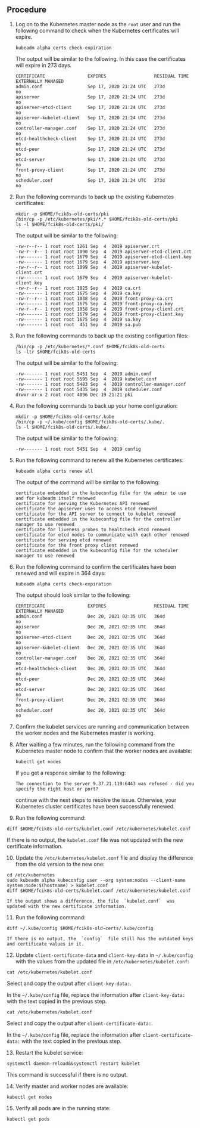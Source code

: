 
## Procedure

1.  Log on to the Kubernetes master node as the  `root`  user and run the following command to check when the Kubernetes certificates will expire.
    
    ```plaintext
    kubeadm alpha certs check-expiration
    ```
    
    The output will be similar to the following. In this case the certificates will expire in 273 days.
    
    ```plaintext
    CERTIFICATE                EXPIRES                  RESIDUAL TIME   EXTERNALLY MANAGED
    admin.conf                 Sep 17, 2020 21:24 UTC   273d            no
    apiserver                  Sep 17, 2020 21:24 UTC   273d            no
    apiserver-etcd-client      Sep 17, 2020 21:24 UTC   273d            no
    apiserver-kubelet-client   Sep 17, 2020 21:24 UTC   273d            no
    controller-manager.conf    Sep 17, 2020 21:24 UTC   273d            no
    etcd-healthcheck-client    Sep 17, 2020 21:24 UTC   273d            no
    etcd-peer                  Sep 17, 2020 21:24 UTC   273d            no
    etcd-server                Sep 17, 2020 21:24 UTC   273d            no
    front-proxy-client         Sep 17, 2020 21:24 UTC   273d            no
    scheduler.conf             Sep 17, 2020 21:24 UTC   273d            no
    ```
    
2.  Run the following commands to back up the existing Kubernetes certificates:
    
    ```plaintext
    mkdir -p $HOME/fcik8s-old-certs/pki
    /bin/cp -p /etc/kubernetes/pki/*.* $HOME/fcik8s-old-certs/pki
    ls -l $HOME/fcik8s-old-certs/pki/
    ```
    
    The output will be similar to the following:
    
    ```plaintext
    -rw-r--r-- 1 root root 1261 Sep  4  2019 apiserver.crt
    -rw-r--r-- 1 root root 1090 Sep  4  2019 apiserver-etcd-client.crt
    -rw------- 1 root root 1679 Sep  4  2019 apiserver-etcd-client.key
    -rw------- 1 root root 1679 Sep  4  2019 apiserver.key
    -rw-r--r-- 1 root root 1099 Sep  4  2019 apiserver-kubelet-client.crt
    -rw------- 1 root root 1679 Sep  4  2019 apiserver-kubelet-client.key
    -rw-r--r-- 1 root root 1025 Sep  4  2019 ca.crt
    -rw------- 1 root root 1675 Sep  4  2019 ca.key
    -rw-r--r-- 1 root root 1038 Sep  4  2019 front-proxy-ca.crt
    -rw------- 1 root root 1675 Sep  4  2019 front-proxy-ca.key
    -rw-r--r-- 1 root root 1058 Sep  4  2019 front-proxy-client.crt
    -rw------- 1 root root 1679 Sep  4  2019 front-proxy-client.key
    -rw------- 1 root root 1675 Sep  4  2019 sa.key
    -rw------- 1 root root  451 Sep  4  2019 sa.pub
    ```
    
3.  Run the following commands to back up the existing configurtion files:
    
    ```plaintext
    /bin/cp -p /etc/kubernetes/*.conf $HOME/fcik8s-old-certs
    ls -ltr $HOME/fcik8s-old-certs
    ```
    
    The output will be similar to the following:
    
    ```plaintext
    -rw------- 1 root root 5451 Sep  4  2019 admin.conf
    -rw------- 1 root root 5595 Sep  4  2019 kubelet.conf
    -rw------- 1 root root 5483 Sep  4  2019 controller-manager.conf
    -rw------- 1 root root 5435 Sep  4  2019 scheduler.conf
    drwxr-xr-x 2 root root 4096 Dec 19 21:21 pki
    ```
    
4.  Run the following commands to back up your home configuration:
    
    ```plaintext
    mkdir -p $HOME/fcik8s-old-certs/.kube
    /bin/cp -p ~/.kube/config $HOME/fcik8s-old-certs/.kube/.
    ls -l $HOME/fcik8s-old-certs/.kube/.
    ```
    
    The output will be similar to the following:
    
    ```plaintext
    -rw------- 1 root root 5451 Sep  4  2019 config
    ```
    
5.  Run the following command to renew all the Kubernetes certificates:
    
    ```plaintext
    kubeadm alpha certs renew all
    ```
    
    The output of the command will be similar to the following:
    
    ```plaintext
    certificate embedded in the kubeconfig file for the admin to use and for kubeadm itself renewed
    certificate for serving the Kubernetes API renewed
    certificate the apiserver uses to access etcd renewed
    certificate for the API server to connect to kubelet renewed
    certificate embedded in the kubeconfig file for the controller manager to use renewed
    certificate for liveness probes to healtcheck etcd renewed
    certificate for etcd nodes to communicate with each other renewed
    certificate for serving etcd renewed
    certificate for the front proxy client renewed
    certificate embedded in the kubeconfig file for the scheduler manager to use renewed
    ```
    
6.  Run the following command to confirm the certificates have been renewed and will expire in 364 days:
    
    ```plaintext
    kubeadm alpha certs check-expiration
    ```
    
    The output should look similar to the following:
    
    ```plaintext
    CERTIFICATE                EXPIRES                  RESIDUAL TIME   EXTERNALLY MANAGED
    admin.conf                 Dec 20, 2021 02:35 UTC   364d            no      
    apiserver                  Dec 20, 2021 02:35 UTC   364d            no      
    apiserver-etcd-client      Dec 20, 2021 02:35 UTC   364d            no      
    apiserver-kubelet-client   Dec 20, 2021 02:35 UTC   364d            no      
    controller-manager.conf    Dec 20, 2021 02:35 UTC   364d            no      
    etcd-healthcheck-client    Dec 20, 2021 02:35 UTC   364d            no      
    etcd-peer                  Dec 20, 2021 02:35 UTC   364d            no      
    etcd-server                Dec 20, 2021 02:35 UTC   364d            no      
    front-proxy-client         Dec 20, 2021 02:35 UTC   364d            no      
    scheduler.conf             Dec 20, 2021 02:35 UTC   364d            no
    ```
    
7.  Confirm the  kubelet  services are running and communication between the worker nodes and the Kubernetes master is working.
8.  After waiting a few minutes, run the following command from the Kubernetes master node to confirm that the worker nodes are available:
    
    ```plaintext
    kubectl get nodes
    ```
    
    If you get a response similar to the following:
    
    ```plaintext
    The connection to the server 9.37.21.119:6443 was refused - did you specify the right host or port? 
    ```
    
    continue with the next steps to resolve the issue. Otherwise, your Kubernetes cluster certificates have been successfully renewed.
    
9.  Run the following command:
    
```plaintext
diff $HOME/fcik8s-old-certs/kubelet.conf /etc/kubernetes/kubelet.conf
```
    
If there is no output, the  `kubelet.conf`  file was not updated with the new certificate information.
    
10.  Update the  `/etc/kubernetes/kubelet.conf`  file and display the difference from the old version to the new one:
    
```plaintext
cd /etc/kubernetes
sudo kubeadm alpha kubeconfig user --org system:nodes --client-name system:node:$(hostname) > kubelet.conf
diff $HOME/fcik8s-old-certs/kubelet.conf /etc/kubernetes/kubelet.conf
```
    
    If the output shows a difference, the file  `kubelet.conf`  was updated with the new certificate information.
    
11.  Run the following command:
    
```plaintext
diff ~/.kube/config $HOME/fcik8s-old-certs/.kube/config
```
    
    If there is no output, the  `config`  file still has the outdated keys and certificate values in it.
    
12.  Update  `client-certificate-data`  and  `client-key-data`  in  `~/.kube/config`  with the values from the updated file in  `/etc/kubernetes/kubelet.conf`:
```plaintext
cat /etc/kubernetes/kubelet.conf
```
   Select and copy the output after  `client-key-data:`.
        
In the  `~/.kube/config`  file, replace the information after  `client-key-data:`  with the text copied in the previous step.
        
```plaintext
cat /etc/kubernetes/kubelet.conf
```
        
   Select and copy the output after  `client-certificate-data:`.
        
In the  `~/.kube/config`  file, replace the information after  `client-certificate-data:`  with the text copied in the previous step.
        
13.  Restart the kubelet service:
    
```plaintext
systemctl daemon-reload&&systemctl restart kubelet
```
    
This command is successful if there is no output.
    
14.  Verify master and worker nodes are available:
    
```plaintext
kubectl get nodes
```
    
15.  Verify all pods are in the running state:
    
```plaintext
kubectl get pods
```
